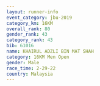 ```yaml
---
layout: runner-info 
event_category: jbu-2019 
category_km: 16KM  
overall_rank: 80
gender_rank: 43
category_rank: 43
bib: 61016
name: KHAIRUL ADZLI BIN MAT SHAH
category: 16KM Men Open
gender: Male
race_time: 2-29-22
country: Malaysia
---
```

